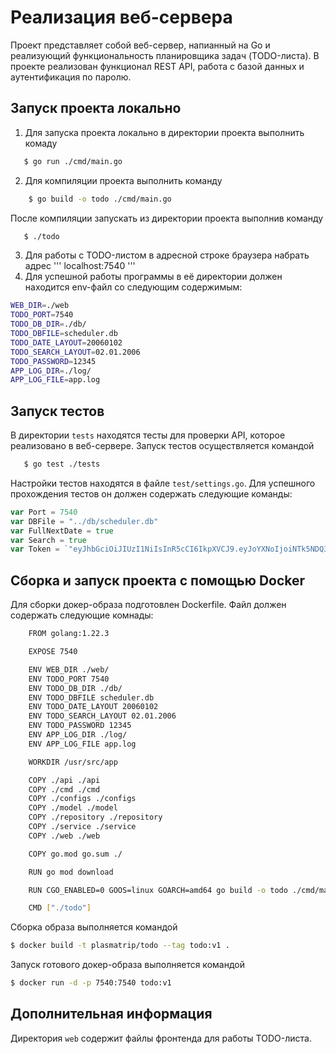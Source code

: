 # Реализация веб-сервера

Проект представляет собой веб-сервер, напианный на Go и реализующий функциональность планировщика задач (TODO-листа).
В проекте реализован функционал REST API, работа с базой данных и аутентификация по паролю.

## Запуск проекта локально

1.  Для запуска проекта локально в директории проекта выполнить комаду

```bash
   $ go run ./cmd/main.go
```

2.  Для компиляции проекта выполнить команду

```bash
    $ go build -o todo ./cmd/main.go
```

После компиляции запускать из директории проекта выполнив команду

```bash
   $ ./todo
```

3.  Для работы с TODO-листом в адресной строке браузера набрать адрес
    '''
    localhost:7540
    '''
4.  Для успешной работы программы в её директории должен находится env-файл со следующим содержимым:

```bash
WEB_DIR=./web
TODO_PORT=7540
TODO_DB_DIR=./db/
TODO_DBFILE=scheduler.db
TODO_DATE_LAYOUT=20060102
TODO_SEARCH_LAYOUT=02.01.2006
TODO_PASSWORD=12345
APP_LOG_DIR=./log/
APP_LOG_FILE=app.log
```

## Запуск тестов

В директории `tests` находятся тесты для проверки API, которое реализовано в веб-сервере.
Запуск тестов осуществляется командой

```bash
   $ go test ./tests
```

Настройки тестов находятся в файле `test/settings.go`.
Для успешного прохождения тестов он должен содержать следующие команды:

```go
var Port = 7540
var DBFile = "../db/scheduler.db"
var FullNextDate = true
var Search = true
var Token = `"eyJhbGciOiJIUzI1NiIsInR5cCI6IkpXVCJ9.eyJoYXNoIjoiNTk5NDQ3MWFiYjAxMTEyYWZjYzE4MTU5ZjZjYzc0YjRmNTExYjk5ODA2ZGE1OWIzY2FmNWE5YzE3M2NhY2ZjNSJ9.EKlvvMlZ450BVUO__owlT3mkJ2NnhMIMr_OdXFzl95U"`
```

## Сборка и запуск проекта с помощью Docker

Для сборки докер-образа подготовлен Dockerfile. Файл должен содержать следующие комнады:

```bash
    FROM golang:1.22.3

    EXPOSE 7540

    ENV WEB_DIR ./web/
    ENV TODO_PORT 7540
    ENV TODO_DB_DIR ./db/
    ENV TODO_DBFILE scheduler.db
    ENV TODO_DATE_LAYOUT 20060102
    ENV TODO_SEARCH_LAYOUT 02.01.2006
    ENV TODO_PASSWORD 12345
    ENV APP_LOG_DIR ./log/
    ENV APP_LOG_FILE app.log

    WORKDIR /usr/src/app

    COPY ./api ./api
    COPY ./cmd ./cmd
    COPY ./configs ./configs
    COPY ./model ./model
    COPY ./repository ./repository
    COPY ./service ./service
    COPY ./web ./web

    COPY go.mod go.sum ./

    RUN go mod download

    RUN CGO_ENABLED=0 GOOS=linux GOARCH=amd64 go build -o todo ./cmd/main.go

    CMD ["./todo"]
```

Сборка образа выполняется командой

```bash
$ docker build -t plasmatrip/todo --tag todo:v1 .
```

Запуск готового докер-образа выполняется командой

```bash
$ docker run -d -p 7540:7540 todo:v1
```

## Дополнительная информация

Директория `web` содержит файлы фронтенда для работы TODO-листа.
